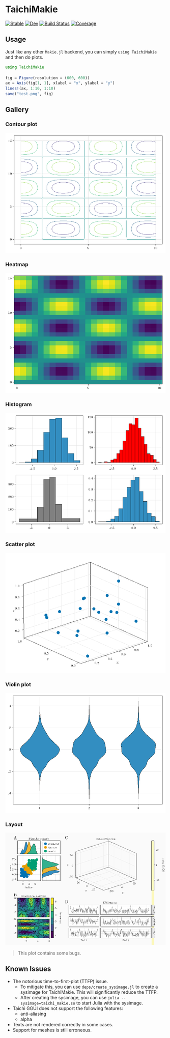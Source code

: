 # TaichiMakie

[![Stable](https://img.shields.io/badge/docs-stable-blue.svg)](https://lucifer1004.github.io/TaichiMakie.jl/stable/)
[![Dev](https://img.shields.io/badge/docs-dev-blue.svg)](https://lucifer1004.github.io/TaichiMakie.jl/dev/)
[![Build Status](https://github.com/lucifer1004/TaichiMakie.jl/actions/workflows/CI.yml/badge.svg?branch=main)](https://github.com/lucifer1004/TaichiMakie.jl/actions/workflows/CI.yml?query=branch%3Amain)
[![Coverage](https://codecov.io/gh/lucifer1004/TaichiMakie.jl/branch/main/graph/badge.svg)](https://codecov.io/gh/lucifer1004/TaichiMakie.jl)

## Usage

Just like any other `Makie.jl` backend, you can simply `using TaichiMakie` and then do plots.

```julia
using TaichiMakie

fig = Figure(resolution = (600, 600))
ax = Axis(fig[1, 1], xlabel = "x", ylabel = "y")
lines!(ax, 1:10, 1:10)
save("test.png", fig)
```

## Gallery

### Contour plot

[![Contour plot](./examples/contour.png)](./examples/contour.jl)

### Heatmap

[![Heatmap](examples/heatmap.png)](./examples/heatmap.jl)

### Histogram

[![Histogram](examples/hist.png)](./examples/hist.jl)

### Scatter plot

[![Scatter](examples/scatter.png)](./examples/scatter.jl)

### Violin plot

[![Violin](examples/violin.png)](./examples/violin.jl)

### Layout

[![Layout](examples/layout.png)](./examples/layout.jl)

> This plot contains some bugs.

## Known Issues

- The notorious time-to-first-plot (TTFP) issue.
  - To mitigate this, you can use `deps/create_sysimage.jl` to create a sysimage for TaichiMakie. This will significantly reduce the TTFP.
  - After creating the sysimage, you can use `julia --sysimage=taichi_makie.so` to start Julia with the sysimage.
- Taichi GGUI does not support the following features:
  - anti-aliasing
  - alpha
- Texts are not rendered correctly in some cases.
- Support for meshes is still erroneous.

